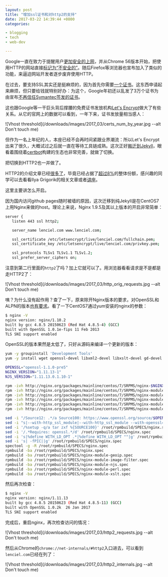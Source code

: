 ```yaml
---
layout: post
title: "增加ssl证书和对http2的支持"
date: 2017-03-22 14:39:44 +0800
categories:

- blogging
- tech
- web-dev

---
```


 Google一直在致力于提醒用户[更加安全的上网](https://security.googleblog.com/2016/09/moving-towards-more-secure-web.html)，并从Chrome 56版本开始，把使用HTTP的网站直接[标记为“不安全的”](http://www.zdnet.com/article/chrome-56-google-starts-slapping-not-secure-on-http-payment-and-login-pages/)。随后Firefox等浏览器也宣布加入了类似的功能，来逼迫网站开发者逐步废弃使用HTTP。

在过去，要支持SSL其实还是挺麻烦的，因为首先你需要[一个证书](https://www.digicert.com/ssl-certificate.htm)。这东西申请起来麻烦，但只要给钱就特别好办：为这个，Google年初还以乱发了3万个证书为由宣布[不再信任Symantec签发的证书](https://arstechnica.com/security/2017/03/google-takes-symantec-to-the-woodshed-for-mis-issuing-30000-https-certs/)。

这也跟Google等一干巨头背后撑腰的免费证书发放机构[Let's Encrypt](https://letsencrypt.org/)做大了有些关系。从它的官网上的数据可以看到，一年下来，证书发放量相当感人：

![Vhost threshold](/downloads/images/2017_03/certs_num_by_year.jpg --alt Don't touch me)

但作为一名上年纪的人，本座已经不会再时间紧跟业界潮流：所以Let's Encrypt出来了很久，大概试过之后就一直在等待工具链成熟。这次正好[搬迁到Jekyll](/2017/03/migrating-from-octopress-to-jekyll/)，眼看着围绕着[certbot](https://certbot.eff.org/)构建的生态也非常完善，就做了切换。

把切换到HTTP2也一并做了。

HTTP2的介绍文章已经[很多了](https://developers.google.com/web/fundamentals/performance/http2/)，毕竟已经占据了[超过8%](https://w3techs.com/technologies/details/ce-http2/all/all)的整体份额，感兴趣的同学可以去看看Ilya Grigorik的相关文章或者[讲座](https://docs.google.com/presentation/d/1r7QXGYOLCh4fcUq0jDdDwKJWNqWK1o4xMtYpKZCJYjM/edit#slide=id.g40fbe7d8c_051)。

这里主要讲怎么开启。

因为国内访问github pages随时被墙的原因，这次迁移到纯Jekyll是在CentOS7上用Nginx来做的host。理论上来说，Nginx 1.9.5及其以上版本的开启非常简单：

``` bash
server {
   listen 443 ssl http2;

   server_name lenciel.com www.lenciel.com;

   ssl_certificate /etc/letsencrypt/live/lenciel.com/fullchain.pem;
   ssl_certificate_key /etc/letsencrypt/live/lenciel.com/privkey.pem;

   ssl_protocols TLSv1 TLSv1.1 TLSv1.2;
   ssl_prefer_server_ciphers on;
```

注意到第二行里面的`http2`了吗？加上它就可以了。用浏览器看看请求是不是都是走HTTP2了：

![Vhost threshold](/downloads/images/2017_03/http_orig_requests.jpg --alt Don't touch me)

咦？为什么没有起作用？查了一下，原来除开Nginx版本的要求，对OpenSSL和ALPN的版本[也有要求](https://www.nginx.com/blog/supporting-http2-google-chrome-users/)。看了一下CentOS7通过yum安装的nginx的参数：

``` bash
$ nginx -V
nginx version: nginx/1.10.2
built by gcc 4.8.5 20150623 (Red Hat 4.8.5-4) (GCC)
built with OpenSSL 1.0.1e-fips 11 Feb 2013
TLS SNI support enabled
```

OpenSSL的版本果然是太低了，只好从源码来编译一个更新的版本：

``` bash
yum -y groupinstall 'Development Tools'
yum -y install wget openssl-devel libxml2-devel libxslt-devel gd-devel perl-ExtUtils-Embed GeoIP-devel rpmdevtools

OPENSSL="openssl-1.1.0-pre5"
NGINX_VERSION="1.11.13-1"
NJS_VERSION="1.11.13.0.1.10-1"

rpm -ivh http://nginx.org/packages/mainline/centos/7/SRPMS/nginx-$NGINX_VERSION.el7.ngx.src.rpm
rpm -ivh http://nginx.org/packages/mainline/centos/7/SRPMS/nginx-module-geoip-$NGINX_VERSION.el7.ngx.src.rpm
rpm -ivh http://nginx.org/packages/mainline/centos/7/SRPMS/nginx-module-image-filter-$NGINX_VERSION.el7.ngx.src.rpm
rpm -ivh http://nginx.org/packages/mainline/centos/7/SRPMS/nginx-module-njs-$NJS_VERSION.el7.ngx.src.rpm
rpm -ivh http://nginx.org/packages/mainline/centos/7/SRPMS/nginx-module-perl-$NGINX_VERSION.el7.ngx.src.rpm
rpm -ivh http://nginx.org/packages/mainline/centos/7/SRPMS/nginx-module-xslt-$NGINX_VERSION.el7.ngx.src.rpm

sed -i "/Source12: .*/a Source100: https://www.openssl.org/source/$OPENSSL.tar.gz" /root/rpmbuild/SPECS/nginx.spec
sed -i "s|--with-http_ssl_module|--with-http_ssl_module --with-openssl=$OPENSSL|g" /root/rpmbuild/SPECS/nginx.spec
sed -i '/%setup -q/a tar zxf %{SOURCE100}' /root/rpmbuild/SPECS/nginx.spec
sed -i '/.*Requires: openssl.*/d' /root/rpmbuild/SPECS/nginx.spec
sed -i 's|%define WITH_LD_OPT .*|%define WITH_LD_OPT ""|g' /root/rpmbuild/SPECS/nginx.spec
sed -i 's| -fPIC||g' /root/rpmbuild/SPECS/nginx.spec
spectool -g -R /root/rpmbuild/SPECS/nginx.spec
rpmbuild -ba /root/rpmbuild/SPECS/nginx.spec
rpmbuild -ba /root/rpmbuild/SPECS/nginx-module-geoip.spec
rpmbuild -ba /root/rpmbuild/SPECS/nginx-module-image-filter.spec
rpmbuild -ba /root/rpmbuild/SPECS/nginx-module-njs.spec
rpmbuild -ba /root/rpmbuild/SPECS/nginx-module-perl.spec
rpmbuild -ba /root/rpmbuild/SPECS/nginx-module-xslt.spec
```

然后再次检查：

``` bash
$ nginx -V
nginx version: nginx/1.11.13
built by gcc 4.8.5 20150623 (Red Hat 4.8.5-11) (GCC)
built with OpenSSL 1.0.2k  26 Jan 2017
TLS SNI support enabled
```

完成后，重启nginx，再次检查访问的情况：

![Vhost threshold](/downloads/images/2017_03/http2_requests.jpg --alt Don't touch me)

然后从Chrome的`chrome://net-internals/#http2`入口进去，可以看到`lenciel.com`已经在列了：

![Vhost threshold](/downloads/images/2017_03/http2_internals.jpg --alt Don't touch me)



